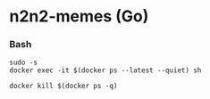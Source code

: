 # n2n2-memes (Go)

### Bash
```
sudo -s
docker exec -it $(docker ps --latest --quiet) sh
```

```
docker kill $(docker ps -q)
```